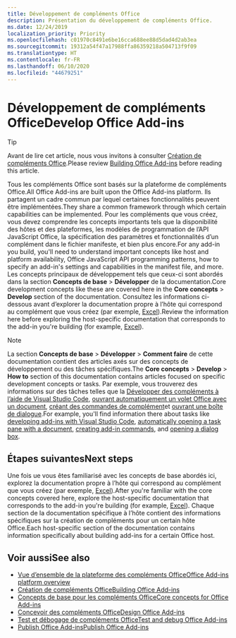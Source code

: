 ```yaml
---
title: Développement de compléments Office
description: Présentation du développement de compléments Office.
ms.date: 12/24/2019
localization_priority: Priority
ms.openlocfilehash: c01970c8491e6be16cca688ee88d5dad4d2ab3ea
ms.sourcegitcommit: 19312a54f47a17988ffa86359218a504713f9f09
ms.translationtype: HT
ms.contentlocale: fr-FR
ms.lasthandoff: 06/10/2020
ms.locfileid: "44679251"
---
```

# <a name="develop-office-add-ins"></a><span data-ttu-id="fed6e-103">Développement de compléments Office</span><span class="sxs-lookup"><span data-stu-id="fed6e-103">Develop Office Add-ins</span></span>

> [!TIP]
> <span data-ttu-id="fed6e-104">Avant de lire cet article, nous vous invitons à consulter [Création de compléments Office](../overview/office-add-ins-fundamentals.md).</span><span class="sxs-lookup"><span data-stu-id="fed6e-104">Please review [Building Office Add-ins](../overview/office-add-ins-fundamentals.md) before reading this article.</span></span>

<span data-ttu-id="fed6e-105">Tous les compléments Office sont basés sur la plateforme de compléments Office.</span><span class="sxs-lookup"><span data-stu-id="fed6e-105">All Office Add-ins are built upon the Office Add-ins platform.</span></span> <span data-ttu-id="fed6e-106">Ils partagent un cadre commun par lequel certaines fonctionnalités peuvent être implémentées.</span><span class="sxs-lookup"><span data-stu-id="fed6e-106">They share a common framework through which certain capabilities can be implemented.</span></span> <span data-ttu-id="fed6e-107">Pour les compléments que vous créez, vous devez comprendre les concepts importants tels que la disponibilité des hôtes et des plateformes, les modèles de programmation de l’API JavaScript Office, la spécification des paramètres et fonctionnalités d’un complément dans le fichier manifeste, et bien plus encore.</span><span class="sxs-lookup"><span data-stu-id="fed6e-107">For any add-in you build, you'll need to understand important concepts like host and platform availability, Office JavaScript API programming patterns, how to specify an add-in's settings and capabilities in the manifest file, and more.</span></span> <span data-ttu-id="fed6e-108">Les concepts principaux de développement tels que ceux-ci sont abordés dans la section **Concepts de base** > **Développer** de la documentation.</span><span class="sxs-lookup"><span data-stu-id="fed6e-108">Core development concepts like these are covered here in the **Core concepts** > **Develop** section of the documentation.</span></span> <span data-ttu-id="fed6e-109">Consultez les informations ci-dessous avant d’explorer la documentation propre à l’hôte qui correspond au complément que vous créez (par exemple, [Excel](../excel/index.yml)).</span><span class="sxs-lookup"><span data-stu-id="fed6e-109">Review the information here before exploring the host-specific documentation that corresponds to the add-in you're building (for example, [Excel](../excel/index.yml)).</span></span>

> [!NOTE]
> <span data-ttu-id="fed6e-110">La section **Concepts de base** > **Développer** > **Comment faire** de cette documentation contient des articles axés sur des concepts de développement ou des tâches spécifiques.</span><span class="sxs-lookup"><span data-stu-id="fed6e-110">The **Core concepts** > **Develop** > **How to** section of this documentation contains articles focused on specific development concepts or tasks.</span></span> <span data-ttu-id="fed6e-111">Par exemple, vous trouverez des informations sur des tâches telles que la [Développer des compléments à l’aide de Visual Studio Code](develop-add-ins-vscode.md), [ouvrant automatiquement un volet Office avec un document](automatically-open-a-task-pane-with-a-document.md), [créant des commandes de complément](create-addin-commands.md)et [ouvrant une boîte de dialogue](dialog-api-in-office-add-ins.md).</span><span class="sxs-lookup"><span data-stu-id="fed6e-111">For example, you'll find information there about tasks like [developing add-ins with Visual Studio Code](develop-add-ins-vscode.md), [automatically opening a task pane with a document](automatically-open-a-task-pane-with-a-document.md), [creating add-in commands](create-addin-commands.md), and [opening a dialog box](dialog-api-in-office-add-ins.md).</span></span>

## <a name="next-steps"></a><span data-ttu-id="fed6e-112">Étapes suivantes</span><span class="sxs-lookup"><span data-stu-id="fed6e-112">Next steps</span></span>

<span data-ttu-id="fed6e-113">Une fois ue vous êtes familiarisé avec les concepts de base abordés ici, explorez la documentation propre à l’hôte qui correspond au complément que vous créez (par exemple, [Excel](../excel/index.yml)).</span><span class="sxs-lookup"><span data-stu-id="fed6e-113">After you're familiar with the core concepts covered here, explore the host-specific documentation that corresponds to the add-in you're building (for example, [Excel](../excel/index.yml)).</span></span> <span data-ttu-id="fed6e-114">Chaque section de la documentation spécifique à l’hôte contient des informations spécifiques sur la création de compléments pour un certain hôte Office.</span><span class="sxs-lookup"><span data-stu-id="fed6e-114">Each host-specific section of the documentation contains information specifically about building add-ins for a certain Office host.</span></span>

## <a name="see-also"></a><span data-ttu-id="fed6e-115">Voir aussi</span><span class="sxs-lookup"><span data-stu-id="fed6e-115">See also</span></span>

- [<span data-ttu-id="fed6e-116">Vue d’ensemble de la plateforme des compléments Office</span><span class="sxs-lookup"><span data-stu-id="fed6e-116">Office Add-ins platform overview</span></span>](../overview/office-add-ins.md)
- [<span data-ttu-id="fed6e-117">Création de compléments Office</span><span class="sxs-lookup"><span data-stu-id="fed6e-117">Building Office Add-ins</span></span>](../overview/office-add-ins-fundamentals.md)
- [<span data-ttu-id="fed6e-118">Concepts de base pour les compléments Office</span><span class="sxs-lookup"><span data-stu-id="fed6e-118">Core concepts for Office Add-ins</span></span>](../overview/core-concepts-office-add-ins.md)
- [<span data-ttu-id="fed6e-119">Concevoir des compléments Office</span><span class="sxs-lookup"><span data-stu-id="fed6e-119">Design Office Add-ins</span></span>](../design/add-in-design.md)
- [<span data-ttu-id="fed6e-120">Test et débogage de compléments Office</span><span class="sxs-lookup"><span data-stu-id="fed6e-120">Test and debug Office Add-ins</span></span>](../testing/test-debug-office-add-ins.md)
- [<span data-ttu-id="fed6e-121">Publish Office Add-ins</span><span class="sxs-lookup"><span data-stu-id="fed6e-121">Publish Office Add-ins</span></span>](../publish/publish.md)
